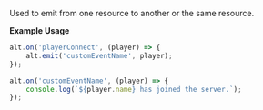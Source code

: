 Used to emit from one resource to another or the same resource.

**Example Usage**

```js
alt.on('playerConnect', (player) => {
    alt.emit('customEventName', player);
});

alt.on('customEventName', (player) => {
    console.log(`${player.name} has joined the server.`);
});
```
